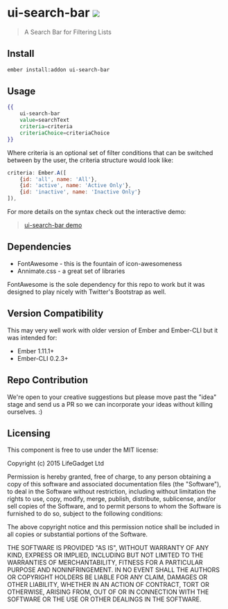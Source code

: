 # ui-search-bar ![ ](https://travis-ci.org/lifegadget/ui-search-bar.svg)
> A Search Bar for Filtering Lists

## Install ##

````bash
ember install:addon ui-search-bar
````

## Usage ##


````hbs
{{
	ui-search-bar 
	value=searchText 
	criteria=criteria 
	criteriaChoice=criteriaChoice
}}
````

Where criteria is an optional set of filter conditions that can be switched between by the user, the criteria structure would look like:

````javascript
criteria: Ember.A([
	{id: 'all', name: 'All'},
	{id: 'active', name: 'Active Only'},
	{id: 'inactive', name: 'Inactive Only'}
]),
````

For more details on the syntax check out the interactive demo:

> [ui-search-bar demo](http://current.development.ui-search-bar.divshot.io)

## Dependencies ##

- FontAwesome - this is the fountain of icon-awesomeness
- Annimate.css - a great set of libraries 

FontAwesome is the sole dependency for this repo to work but it was designed to play nicely with Twitter's Bootstrap as well.

## Version Compatibility

This may very well work with older version of Ember and Ember-CLI but it was intended for:

- Ember 1.11.1+
- Ember-CLI 0.2.3+

## Repo Contribution

We're open to your creative suggestions but please move past the "idea" stage 
and send us a PR so we can incorporate your ideas without killing ourselves. :)

## Licensing

This component is free to use under the MIT license:

Copyright (c) 2015 LifeGadget Ltd

Permission is hereby granted, free of charge, to any person obtaining a copy of
this software and associated documentation files (the "Software"), to deal in
the Software without restriction, including without limitation the rights to
use, copy, modify, merge, publish, distribute, sublicense, and/or sell copies
of the Software, and to permit persons to whom the Software is furnished to do
so, subject to the following conditions:

The above copyright notice and this permission notice shall be included in all
copies or substantial portions of the Software.

THE SOFTWARE IS PROVIDED "AS IS", WITHOUT WARRANTY OF ANY KIND, EXPRESS OR
IMPLIED, INCLUDING BUT NOT LIMITED TO THE WARRANTIES OF MERCHANTABILITY,
FITNESS FOR A PARTICULAR PURPOSE AND NONINFRINGEMENT. IN NO EVENT SHALL THE
AUTHORS OR COPYRIGHT HOLDERS BE LIABLE FOR ANY CLAIM, DAMAGES OR OTHER
LIABILITY, WHETHER IN AN ACTION OF CONTRACT, TORT OR OTHERWISE, ARISING FROM,
OUT OF OR IN CONNECTION WITH THE SOFTWARE OR THE USE OR OTHER DEALINGS IN THE
SOFTWARE.